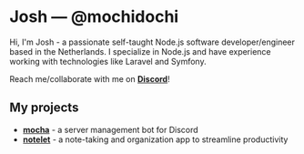
# Josh &mdash; @mochidochi 

Hi, I'm Josh - a passionate self-taught Node.js software developer/engineer based in the Netherlands. I specialize in Node.js and have experience working with technologies like Laravel and Symfony. 

Reach me/collaborate with me on **[Discord](https://discord.gg/5QpANggC)**!

## My projects

- **[mocha](https://github.com/mochidochi/mocha)** - a server management bot for Discord
- **[notelet](https://github.com/mochidochi/notelet)** - a note-taking and organization app to streamline productivity
